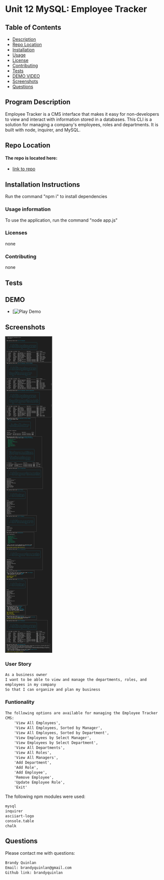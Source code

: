 # Unit 12 MySQL: Employee Tracker

## Table of Contents

- [Description](#program-description)
- [Repo Location](#repo-location)
- [Installation](#installation-instructions)
- [Usage](#usage-information) 
- [License](#licenses) 
- [Contributing](#contributing)
- [Tests](#tests)
- [DEMO VIDEO](#DEMO-click-link-to-view)
- [Screenshots](#screenshots)
- [Questions](#questions)

## Program Description
Employee Tracker is a CMS interface that makes it easy for non-developers to view and interact with information stored in a databases. This CLI is a solution for managing a company's employees, roles and departments. It is built with node, inquirer, and MySQL.

## Repo Location
#### The repo is located here: 
* [link to repo](https://github.com/HW12_Employee_Tracker/)

## Installation Instructions
  Run the command "npm i" to install dependencies

### Usage information
  To use the application, run the command "node app.js"

### Licenses
  none

### Contributing
  none

## Tests
 
## DEMO
* [![Play Demo](https://drive.google.com/file/d/13R-5D1GZMi7H4Mf2s9DusZm1GOJXBscJ/view?usp=sharing)

## Screenshots
![Screenshots](Assets/employee-tracker.png)

### User Story
```
As a business owner
I want to be able to view and manage the departments, roles, and employees in my company
So that I can organize and plan my business
```
### Funtionality
```
The following options are available for managing the Employee Tracker CMS:
    'View All Employees',
    'View All Employees, Sorted by Manager',
    'View All Employees, Sorted by Department',
    'View Employees by Select Manager',
    'View Employees by Select Department',
    'View All Departments',
    'View All Roles',
    'View All Managers',
    'Add Department',
    'Add Role',
    'Add Employee',
    'Remove Employee',
    'Update Employee Role',
    'Exit'
```
The following npm modules were used:
```
mysql
inquirer
asciiart-logo
console.table
chalk
```

## Questions
Please contact me with questions:
```
Brandy Quinlan
Email: brandyquinlan@gmail.com
Github link: brandyquinlan
```

